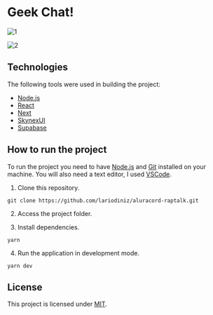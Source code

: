 # Geek Chat!

<!-- Project has been developing at Alura's React 4 Immersion -->

![1](https://user-images.githubusercontent.com/63374582/151678402-f5c29128-fc78-4fda-b16c-809bba52b9f6.JPG)

![2](https://user-images.githubusercontent.com/63374582/151711985-ee555a2e-b190-483f-ab1e-c6a8970098a4.JPG)


## Technologies

The following tools were used in building the project:

- [Node.js](https://nodejs.dev)
- [React](https://pt-br.reactjs.org)
- [Next](https://nextjs.org)
- [SkynexUI](https://skynexui.dev)
- [Supabase](https://supabase.com/)

## How to run the project

To run the project you need to have [Node.js](https://nodejs.dev) and [Git](https://git-scm.com) installed on your machine. You will also need a text editor, I used [VSCode](https://code.visualstudio.com).

1. Clone this repository.

```
git clone https://github.com/lariodiniz/aluracord-raptalk.git
```

2. Access the project folder.

3. Install dependencies.

```
yarn
```

4. Run the application in development mode.

```
yarn dev
```

## License

This project is licensed under [MIT](/LICENSE).
